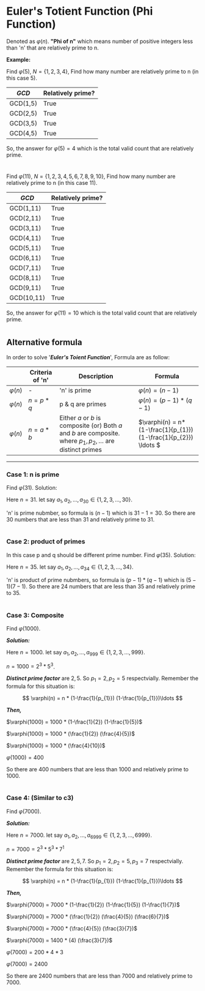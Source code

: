 # Euler's Totient Function (Phi Function)

Denoted as $\varphi(n)$. **"Phi of n"** which means number of positive integers less than 'n' that are relatively prime to n.

**Example:**

Find $\varphi(5)$, $N = \{1,2,3,4\}$, Find how many number are relatively prime to n (in this case 5).

|$GCD$|Relatively prime?|
|---|---|
|GCD(1,5)|True|
|GCD(2,5)|True|
|GCD(3,5)|True|
|GCD(4,5)|True|

So, the answer for $\varphi(5) = 4$ which is the total valid count that are relatively prime.

#

Find $\varphi(11)$, $N = \{1,2,3,4,5,6,7,8,9,10\}$, Find how many number are relatively prime to n (in this case 11).

|$GCD$|Relatively prime?|
|---|---|
|GCD(1,11)|True|
|GCD(2,11)|True|
|GCD(3,11)|True|
|GCD(4,11)|True|
|GCD(5,11)|True|
|GCD(6,11)|True|
|GCD(7,11)|True|
|GCD(8,11)|True|
|GCD(9,11)|True|
|GCD(10,11)|True|

So, the answer for $\varphi(11) = 10$ which is the total valid count that are relatively prime.
#

## Alternative formula

In order to solve '***Euler's Toient Function***', Formula are as follow:

||Criteria of 'n'|Description|Formula|
|---|---|---|---|
|$\varphi(n)$|-|'n' is prime|$\varphi(n) = (n-1)$|
|$\varphi(n)$|$n = p * q$|p & q are primes | $\varphi(n) = (p-1) * (q-1)$|
|$\varphi(n)$|$n = a * b$|Either $a$ or $b$ is composite (or) Both $a$ and $b$ are composite. where $p_{1},p_{2},\ldots$ are distinct primes| $\varphi(n) = n* (1-\frac{1}{p_{1}}) (1-\frac{1}{p_{2}}) \ldots $|
---
### Case 1: n is prime

Find $\varphi(31)$. Solution:

Here $n = 31$. let say $a_{1}, a_{2}, \ldots, a_{30} \in \{1,2,3,\dots,30\}$.

'n' is prime nubmber, so formula is $(n-1)$ which is $31-1 = 30$. So there are 30 numbers that are less than 31 and relatively prime to 31.
#

### Case 2: product of primes
In this case p and q should be different prime number. Find $\varphi(35)$. Solution:

Here $n = 35$. let say $a_{1}, a_{2}, \ldots, a_{34} \in \{1,2,3,\dots,34\}$.

'n' is product of prime nubmbers, so formula is $(p-1) * (q-1)$ which is $(5-1)(7-1)$. So there are 24 numbers that are less than 35 and relatively prime to 35.

#
### Case 3: Composite

Find $\varphi(1000)$. 

***Solution:***

Here $n = 1000$. let say $a_{1}, a_{2}, \ldots, a_{999} \in \{1,2,3,\dots,999\}$.

$n = 1000 = 2^3 * 5^3$.

***Distinct prime factor*** are $2,5$. So $p_{1} = 2, p_{2} = 5$ respectvially. Remember the formula for this situation is:

$$
\varphi(n) = n * (1-\frac{1}{p_{1}}) (1-\frac{1}{p_{1}})\ldots
$$

***Then,***

$\varphi(1000) = 1000 * (1-\frac{1}{2}) (1-\frac{1}{5})$

$\varphi(1000) = 1000 * (\frac{1}{2}) (\frac{4}{5})$

$\varphi(1000) = 1000 * (\frac{4}{10})$ 

$\varphi(1000) = 400$

So there are 400 numbers that are less than 1000 and relatively prime to 1000.

#

### Case 4: (Similar to c3)


Find $\varphi(7000)$. 

***Solution:***

Here $n = 7000$. let say $a_{1}, a_{2}, \ldots, a_{6999} \in \{1,2,3,\dots,6999\}$.

$n = 7000 = 2^3 * 5^3 * 7^1$

***Distinct prime factor*** are $2,5,7$. So $p_{1} = 2, p_{2} = 5, p_{3} = 7$ respectvially. Remember the formula for this situation is:

$$
\varphi(n) = n * (1-\frac{1}{p_{1}}) (1-\frac{1}{p_{1}})\ldots
$$

***Then,***

$\varphi(7000) = 7000 * (1-\frac{1}{2}) (1-\frac{1}{5}) (1-\frac{1}{7})$

$\varphi(7000) = 7000 * (\frac{1}{2}) (\frac{4}{5}) (\frac{6}{7})$

$\varphi(7000) = 7000 * (\frac{4}{5}) (\frac{3}{7})$ 

$\varphi(7000) = 1400 * (4) (\frac{3}{7})$ 

$\varphi(7000) = 200 * 4 * 3$ 

$\varphi(7000) = 2400$

So there are 2400 numbers that are less than 7000 and relatively prime to 7000.
